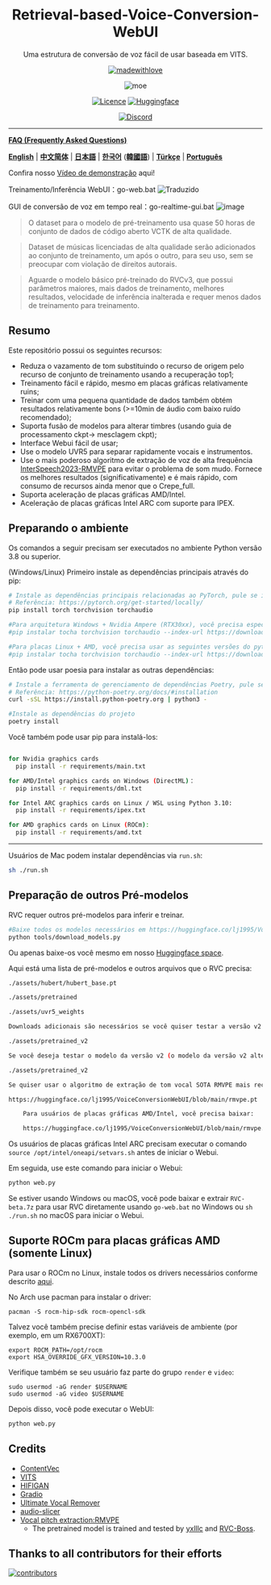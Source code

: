 <div align="center">

# Retrieval-based-Voice-Conversion-WebUI
Uma estrutura de conversão de voz fácil de usar baseada em VITS.

[![madewithlove](https://img.shields.io/badge/made_with-%E2%9D%A4-red?style=for-the-badge&labelColor=orange
)](https://github.com/fumiama/Retrieval-based-Voice-Conversion-WebUI)

![moe](https://counter.seku.su/cmoe?name=rvc&theme=r34)

[![Licence](https://img.shields.io/github/license/fumiama/Retrieval-based-Voice-Conversion-WebUI?style=for-the-badge)](https://github.com/fumiama/Retrieval-based-Voice-Conversion-WebUI/blob/main/LICENSE)
[![Huggingface](https://img.shields.io/badge/🤗%20-Spaces-yellow.svg?style=for-the-badge)](https://huggingface.co/lj1995/VoiceConversionWebUI/tree/main/)

[![Discord](https://img.shields.io/badge/RVC%20Developers-Discord-7289DA?style=for-the-badge&logo=discord&logoColor=white)](https://discord.gg/HcsmBBGyVk)

</div>

------
[**FAQ (Frequently Asked Questions)**](https://github.com/fumiama/Retrieval-based-Voice-Conversion-WebUI/wiki/FAQ-(Frequently-Asked-Questions)) 

[**English**](../en/README.en.md) | [**中文简体**](../../README.md) | [**日本語**](../jp/README.ja.md) | [**한국어**](../kr/README.ko.md) ([**韓國語**](../kr/README.ko.han.md)) | [**Türkçe**](../tr/README.tr.md) | [**Português**](../pt/README.pt.md)


Confira nosso [Vídeo de demonstração](https://www.bilibili.com/video/BV1pm4y1z7Gm/) aqui!

Treinamento/Inferência WebUI：go-web.bat
![Traduzido](https://github.com/RafaelGodoyEbert/Retrieval-based-Voice-Conversion-WebUI/assets/78083427/0b894d87-565a-432c-8b5b-45e4a65d5d17)

GUI de conversão de voz em tempo real：go-realtime-gui.bat
![image](https://github.com/RafaelGodoyEbert/Retrieval-based-Voice-Conversion-WebUI/assets/78083427/d172e3e5-35f4-4876-9530-c28246919e9e)


> O dataset para o modelo de pré-treinamento usa quase 50 horas de conjunto de dados de código aberto VCTK de alta qualidade.

> Dataset de músicas licenciadas de alta qualidade serão adicionados ao conjunto de treinamento, um após o outro, para seu uso, sem se preocupar com violação de direitos autorais.

> Aguarde o modelo básico pré-treinado do RVCv3, que possui parâmetros maiores, mais dados de treinamento, melhores resultados, velocidade de inferência inalterada e requer menos dados de treinamento para treinamento.

## Resumo
Este repositório possui os seguintes recursos:
+ Reduza o vazamento de tom substituindo o recurso de origem pelo recurso de conjunto de treinamento usando a recuperação top1;
+ Treinamento fácil e rápido, mesmo em placas gráficas relativamente ruins;
+ Treinar com uma pequena quantidade de dados também obtém resultados relativamente bons (>=10min de áudio com baixo ruído recomendado);
+ Suporta fusão de modelos para alterar timbres (usando guia de processamento ckpt-> mesclagem ckpt);
+ Interface Webui fácil de usar;
+ Use o modelo UVR5 para separar rapidamente vocais e instrumentos.
+ Use o mais poderoso algoritmo de extração de voz de alta frequência [InterSpeech2023-RMVPE](#Credits) para evitar o problema de som mudo. Fornece os melhores resultados (significativamente) e é mais rápido, com consumo de recursos ainda menor que o Crepe_full.
+ Suporta aceleração de placas gráficas AMD/Intel.
+ Aceleração de placas gráficas Intel ARC com suporte para IPEX.

## Preparando o ambiente
Os comandos a seguir precisam ser executados no ambiente Python versão 3.8 ou superior.

(Windows/Linux)
Primeiro instale as dependências principais através do pip:
```bash
# Instale as dependências principais relacionadas ao PyTorch, pule se instaladas
# Referência: https://pytorch.org/get-started/locally/
pip install torch torchvision torchaudio

#Para arquitetura Windows + Nvidia Ampere (RTX30xx), você precisa especificar a versão cuda correspondente ao pytorch de acordo com a experiência de https://github.com/fumiama/Retrieval-based-Voice-Conversion-WebUI/issues/ 21
#pip instalar tocha torchvision torchaudio --index-url https://download.pytorch.org/whl/cu117

#Para placas Linux + AMD, você precisa usar as seguintes versões do pytorch:
#pip instalar tocha torchvision torchaudio --index-url https://download.pytorch.org/whl/rocm6.2
```

Então pode usar poesia para instalar as outras dependências:
```bash
# Instale a ferramenta de gerenciamento de dependências Poetry, pule se instalada
# Referência: https://python-poetry.org/docs/#installation
curl -sSL https://install.python-poetry.org | python3 -

#Instale as dependências do projeto
poetry install
```

Você também pode usar pip para instalá-los:
```bash

for Nvidia graphics cards
  pip install -r requirements/main.txt

for AMD/Intel graphics cards on Windows (DirectML)：
  pip install -r requirements/dml.txt

for Intel ARC graphics cards on Linux / WSL using Python 3.10: 
  pip install -r requirements/ipex.txt

for AMD graphics cards on Linux (ROCm):
  pip install -r requirements/amd.txt
```

------
Usuários de Mac podem instalar dependências via `run.sh`:
```bash
sh ./run.sh
```

## Preparação de outros Pré-modelos
RVC requer outros pré-modelos para inferir e treinar.

```bash
#Baixe todos os modelos necessários em https://huggingface.co/lj1995/VoiceConversionWebUI/tree/main/
python tools/download_models.py
```

Ou apenas baixe-os você mesmo em nosso [Huggingface space](https://huggingface.co/lj1995/VoiceConversionWebUI/tree/main/).

Aqui está uma lista de pré-modelos e outros arquivos que o RVC precisa:
```bash
./assets/hubert/hubert_base.pt

./assets/pretrained 

./assets/uvr5_weights

Downloads adicionais são necessários se você quiser testar a versão v2 do modelo.

./assets/pretrained_v2

Se você deseja testar o modelo da versão v2 (o modelo da versão v2 alterou a entrada do recurso dimensional 256 do Hubert + final_proj de 9 camadas para o recurso dimensional 768 do Hubert de 12 camadas e adicionou 3 discriminadores de período), você precisará baixar recursos adicionais

./assets/pretrained_v2

Se quiser usar o algoritmo de extração de tom vocal SOTA RMVPE mais recente, você precisa baixar os pesos RMVPE e colocá-los no diretório raiz RVC

https://huggingface.co/lj1995/VoiceConversionWebUI/blob/main/rmvpe.pt

    Para usuários de placas gráficas AMD/Intel, você precisa baixar:

    https://huggingface.co/lj1995/VoiceConversionWebUI/blob/main/rmvpe.onnx

```

Os usuários de placas gráficas Intel ARC precisam executar o comando `source /opt/intel/oneapi/setvars.sh` antes de iniciar o Webui.

Em seguida, use este comando para iniciar o Webui:
```bash
python web.py
```

Se estiver usando Windows ou macOS, você pode baixar e extrair `RVC-beta.7z` para usar RVC diretamente usando `go-web.bat` no Windows ou `sh ./run.sh` no macOS para iniciar o Webui.

## Suporte ROCm para placas gráficas AMD (somente Linux)
Para usar o ROCm no Linux, instale todos os drivers necessários conforme descrito [aqui](https://rocm.docs.amd.com/en/latest/deploy/linux/os-native/install.html).

No Arch use pacman para instalar o driver:
````
pacman -S rocm-hip-sdk rocm-opencl-sdk
````

Talvez você também precise definir estas variáveis de ambiente (por exemplo, em um RX6700XT):
````
export ROCM_PATH=/opt/rocm
export HSA_OVERRIDE_GFX_VERSION=10.3.0
````
Verifique também se seu usuário faz parte do grupo `render` e `video`:
````
sudo usermod -aG render $USERNAME
sudo usermod -aG video $USERNAME
````
Depois disso, você pode executar o WebUI:
```bash
python web.py
```

## Credits
+ [ContentVec](https://github.com/auspicious3000/contentvec/)
+ [VITS](https://github.com/jaywalnut310/vits)
+ [HIFIGAN](https://github.com/jik876/hifi-gan)
+ [Gradio](https://github.com/gradio-app/gradio)
+ [Ultimate Vocal Remover](https://github.com/Anjok07/ultimatevocalremovergui)
+ [audio-slicer](https://github.com/openvpi/audio-slicer)
+ [Vocal pitch extraction:RMVPE](https://github.com/Dream-High/RMVPE)
  + The pretrained model is trained and tested by [yxlllc](https://github.com/yxlllc/RMVPE) and [RVC-Boss](https://github.com/RVC-Boss).
  
## Thanks to all contributors for their efforts
[![contributors](https://contrib.rocks/image?repo=fumiama/Retrieval-based-Voice-Conversion-WebUI)](https://github.com/fumiama/Retrieval-based-Voice-Conversion-WebUI/graphs/contributors)

